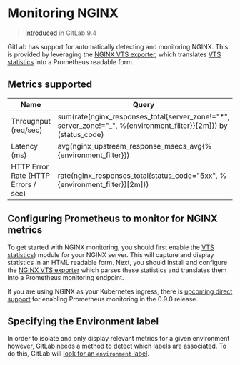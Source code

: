 # Monitoring NGINX
> [Introduced](https://gitlab.com/gitlab-org/gitlab-ce/merge_requests/12621) in GitLab 9.4

GitLab has support for automatically detecting and monitoring NGINX. This is provided by leveraging the [NGINX VTS exporter](https://github.com/hnlq715/nginx-vts-exporter), which translates [VTS statistics](https://github.com/vozlt/nginx-module-vts) into a Prometheus readable form.

## Metrics supported

| Name | Query |
| ---- | ----- |
| Throughput (req/sec) | sum(rate(nginx_responses_total{server_zone!="*", server_zone!="_", %{environment_filter}}[2m])) by (status_code) |
| Latency (ms) | avg(nginx_upstream_response_msecs_avg{%{environment_filter}}) |
| HTTP Error Rate (HTTP Errors / sec) | rate(nginx_responses_total{status_code="5xx", %{environment_filter}}[2m])) |

## Configuring Prometheus to monitor for NGINX metrics

To get started with NGINX monitoring, you should first enable the [VTS statistics](https://github.com/vozlt/nginx-module-vts)) module for your NGINX server. This will capture and display statistics in an HTML readable form. Next, you should install and configure the [NGINX VTS exporter](https://github.com/hnlq715/nginx-vts-exporter) which parses these statistics and translates them into a Prometheus monitoring endpoint.

If you are using NGINX as your Kubernetes ingress, there is [upcoming direct support](https://github.com/kubernetes/ingress/pull/423) for enabling Prometheus monitoring in the 0.9.0 release.

## Specifying the Environment label

In order to isolate and only display relevant metrics for a given environment
however, GitLab needs a method to detect which labels are associated. To do this, GitLab will [look for an `environment` label](metrics.md#identifying-environments).
